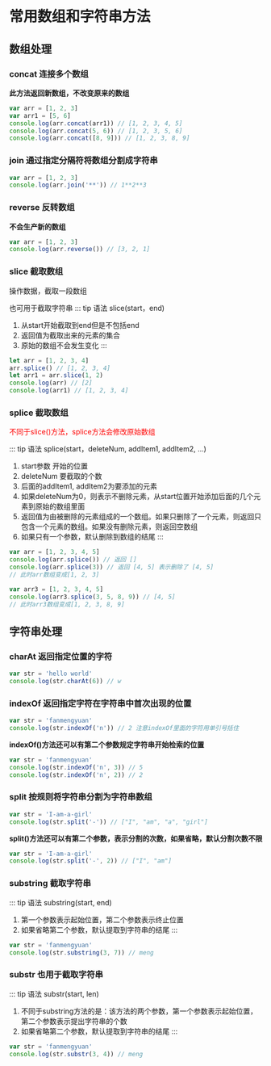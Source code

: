 # 常用数组和字符串方法

## 数组处理

### concat 连接多个数组

**此方法返回新数组，不改变原来的数组**

```js
var arr = [1, 2, 3]
var arr1 = [5, 6]
console.log(arr.concat(arr1)) // [1, 2, 3, 4, 5]
console.log(arr.concat(5, 6)) // [1, 2, 3, 5, 6]
console.log(arr.concat([8, 9])) // [1, 2, 3, 8, 9]
```

### join 通过指定分隔符将数组分割成字符串

```js
var arr = [1, 2, 3]
console.log(arr.join('**')) // 1**2**3
```

### reverse 反转数组

**不会生产新的数组**

```js
var arr = [1, 2, 3]
console.log(arr.reverse()) // [3, 2, 1]
```

### slice 截取数组
操作数据，截取一段数组

也可用于截取字符串
::: tip 语法
slice(start，end)

1. 从start开始截取到end但是不包括end
2. 返回值为截取出来的元素的集合
3. 原始的数组不会发生变化
:::

```js
let arr = [1, 2, 3, 4]
arr.splice() // [1, 2, 3, 4]
let arr1 = arr.slice(1, 2)
console.log(arr) // [2]
console.log(arr1) // [1, 2, 3, 4]
```

### splice 截取数组

<font style="color: #f00">不同于slice()方法，splice方法会修改原始数组</font>

::: tip 语法
splice(start，deleteNum, addItem1, addItem2, ...)

1. start参数 开始的位置
2. deleteNum 要截取的个数
3. 后面的addItem1, addItem2为要添加的元素
4. 如果deleteNum为0，则表示不删除元素，从start位置开始添加后面的几个元素到原始的数组里面
5. 返回值为由被删除的元素组成的一个数组。如果只删除了一个元素，则返回只包含一个元素的数组。如果没有删除元素，则返回空数组
6. 如果只有一个参数，默认删除到数组的结尾
:::

```js
var arr = [1, 2, 3, 4, 5]
console.log(arr.splice()) // 返回 []
console.log(arr.splice(3)) // 返回 [4, 5] 表示删除了 [4, 5]
// 此时arr数组变成[1, 2, 3]

var arr3 = [1, 2, 3, 4, 5]
console.log(arr3.splice(3, 5, 8, 9)) // [4, 5]
// 此时arr3数组变成[1, 2, 3, 8, 9]
```

## 字符串处理

### charAt 返回指定位置的字符

```js
var str = 'hello world'
console.log(str.charAt(6)) // w
```

### indexOf 返回指定字符在字符串中首次出现的位置

```js
var str = 'fanmengyuan'
console.log(str.indexOf('n')) // 2 注意indexOf里面的字符用单引号括住
```

**indexOf()方法还可以有第二个参数规定字符串开始检索的位置**

```js
var str = 'fanmengyuan'
console.log(str.indexOf('n', 3)) // 5
console.log(str.indexOf('n', 2)) // 2
```

### split 按规则将字符串分割为字符串数组

```js
var str = 'I-am-a-girl'
console.log(str.split('-')) // ["I", "am", "a", "girl"]
```

**split()方法还可以有第二个参数，表示分割的次数，如果省略，默认分割次数不限**

```js
var str = 'I-am-a-girl'
console.log(str.split('-', 2)) // ["I", "am"]
```

### substring 截取字符串

::: tip 语法
substring(start, end)

1. 第一个参数表示起始位置，第二个参数表示终止位置
2. 如果省略第二个参数，默认提取到字符串的结尾
:::
```js
var str = 'fanmengyuan'
console.log(str.substring(3, 7)) // meng
```

### substr 也用于截取字符串

::: tip 语法
substr(start, len)

1. 不同于substring方法的是：该方法的两个参数，第一个参数表示起始位置，第二个参数表示提出字符串的个数
2. 如果省略第二个参数，默认提取到字符串的结尾
:::


```js
var str = 'fanmengyuan'
console.log(str.substr(3, 4)) // meng
```
